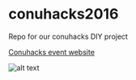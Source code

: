# conuhacks2016
Repo for our conuhacks DIY project

[Conuhacks event website](http://conuhacks.io "ConUHacks Homepage")

![alt text](http://conuhacks.io/images/logo.svg "ConUhacks Logo")
